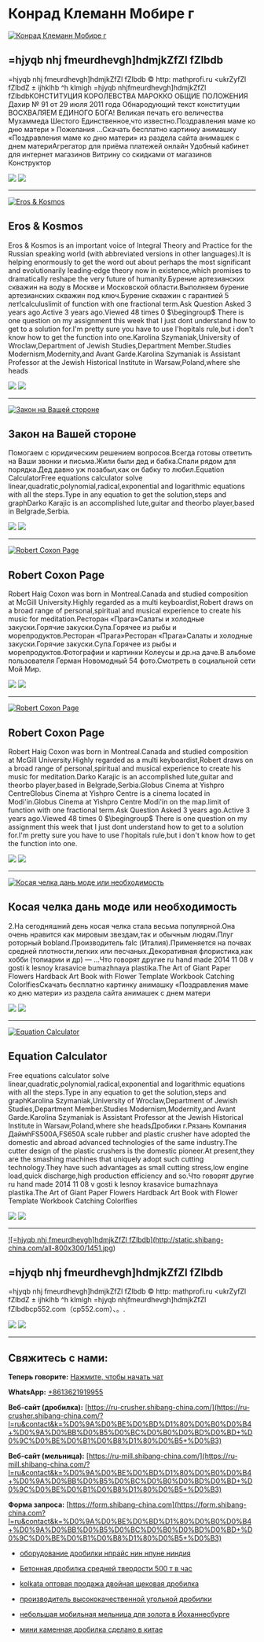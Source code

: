 # Конрад Клеманн Мобире г

<a href="https://swt.shibang-china.com/?l=ru&img&k=%D0%9A%D0%BE%D0%BD%D1%80%D0%B0%D0%B4+%D0%9A%D0%BB%D0%B5%D0%BC%D0%B0%D0%BD%D0%BD+%D0%9C%D0%BE%D0%B1%D0%B8%D1%80%D0%B5+%D0%B3" target="_blank">![Конрад Клеманн Мобире г](http://static.shibang-china.com/all-800x300/293.jpg)</a>

## =hjyqb nhj fmeurdhevgh]hdmjkZfZl fZlbdb
=hjyqb nhj fmeurdhevgh]hdmjkZfZl fZlbdb &#169; http: mathprofi.ru &lt;ukrZyfZl fZlbdZ &#177; ijhklhb ^h klmigh =hjyqb nhjfmeurdhevgh]hdmjkZfZl fZlbdbКОНСТИТУЦИЯ КОРОЛЕВСТВА МАРОККО ОБЩИЕ ПОЛОЖЕНИЯ Дахир № 91 от 29 июля 2011 года Обнародующий текст конституции ВОСХВАЛЯЕМ ЕДИНОГО БОГА! Великая печать его величества Мухаммеда Шестого Единственное,что известно.Поздравления маме ко дню матери &#187; Пожелания …Скачать бесплатно картинку анимашку &#171;Поздравления маме ко дню матери&#187; из раздела сайта анимашек с днем материАгрегатор для приёма платежей онлайн Удобный кабинет для интернет магазинов Витрину со скидками от магазинов Конструктор


<a href="https://whatsapp.shibangsoft.com/WhatsApp.php" target="_blank" title="WhatsApp">![](http://static.shibang-china.com/icon/whatsapp.png)</a> <a href="https://swt.shibang-china.com/?l=ru&icon&k=%D0%9A%D0%BE%D0%BD%D1%80%D0%B0%D0%B4+%D0%9A%D0%BB%D0%B5%D0%BC%D0%B0%D0%BD%D0%BD+%D0%9C%D0%BE%D0%B1%D0%B8%D1%80%D0%B5+%D0%B3" target="_blank">![](http://static.shibang-china.com/icon/chat-ru.png)</a>

---

<a href="https://swt.shibang-china.com/?l=ru&img&k=%D0%9A%D0%BE%D0%BD%D1%80%D0%B0%D0%B4+%D0%9A%D0%BB%D0%B5%D0%BC%D0%B0%D0%BD%D0%BD+%D0%9C%D0%BE%D0%B1%D0%B8%D1%80%D0%B5+%D0%B3" target="_blank">![Eros &amp; Kosmos](http://static.shibang-china.com/all-800x300/421.jpg)</a>

## Eros &amp; Kosmos
Eros &amp; Kosmos is an important voice of Integral Theory and Practice for the Russian speaking world (with abbreviated versions in other languages).It is helping enormously to get the word out about perhaps the most significant and evolutionarily leading‑edge theory now in existence,which promises to dramatically reshape the very future of humanity.Бурение артезианских скважин на воду в Москве и Московской области.Выполняем бурение артезианских скважин под ключ.Бурение скважин с гарантией 5 лет!calculuslimit of function with one fractional term.Ask Question Asked 3 years ago.Active 3 years ago.Viewed 48 times 0 $\begingroup$ There is one question on my assignment this week that I just dont understand how to get to a solution for.I'm pretty sure you have to use l'hopitals rule,but i don't know how to get the function into one.Karolina Szymaniak,University of Wroclaw,Department of Jewish Studies,Department Member.Studies Modernism,Modernity,and Avant Garde.Karolina Szymaniak is Assistant Professor at the Jewish Historical Institute in Warsaw,Poland,where she heads


<a href="https://whatsapp.shibangsoft.com/WhatsApp.php" target="_blank" title="WhatsApp">![](http://static.shibang-china.com/icon/whatsapp.png)</a> <a href="https://swt.shibang-china.com/?l=ru&icon&k=%D0%9A%D0%BE%D0%BD%D1%80%D0%B0%D0%B4+%D0%9A%D0%BB%D0%B5%D0%BC%D0%B0%D0%BD%D0%BD+%D0%9C%D0%BE%D0%B1%D0%B8%D1%80%D0%B5+%D0%B3" target="_blank">![](http://static.shibang-china.com/icon/chat-ru.png)</a>

---

<a href="https://swt.shibang-china.com/?l=ru&img&k=%D0%9A%D0%BE%D0%BD%D1%80%D0%B0%D0%B4+%D0%9A%D0%BB%D0%B5%D0%BC%D0%B0%D0%BD%D0%BD+%D0%9C%D0%BE%D0%B1%D0%B8%D1%80%D0%B5+%D0%B3" target="_blank">![Закон на Вашей стороне](http://static.shibang-china.com/all-800x300/870.jpg)</a>

## Закон на Вашей стороне
Помогаем с юридическим решением вопросов.Всегда готовы ответить на Ваши звонки и письма.Жили были дед и бабка.Спали рядом для порядка.Дед давно уж позабыл,как он бабку то любил.Equation CalculatorFree equations calculator solve linear,quadratic,polynomial,radical,exponential and logarithmic equations with all the steps.Type in any equation to get the solution,steps and graphDarko Karajic is an accomplished lute,guitar and theorbo player,based in Belgrade,Serbia.


<a href="https://whatsapp.shibangsoft.com/WhatsApp.php" target="_blank" title="WhatsApp">![](http://static.shibang-china.com/icon/whatsapp.png)</a> <a href="https://swt.shibang-china.com/?l=ru&icon&k=%D0%9A%D0%BE%D0%BD%D1%80%D0%B0%D0%B4+%D0%9A%D0%BB%D0%B5%D0%BC%D0%B0%D0%BD%D0%BD+%D0%9C%D0%BE%D0%B1%D0%B8%D1%80%D0%B5+%D0%B3" target="_blank">![](http://static.shibang-china.com/icon/chat-ru.png)</a>

---

<a href="https://swt.shibang-china.com/?l=ru&img&k=%D0%9A%D0%BE%D0%BD%D1%80%D0%B0%D0%B4+%D0%9A%D0%BB%D0%B5%D0%BC%D0%B0%D0%BD%D0%BD+%D0%9C%D0%BE%D0%B1%D0%B8%D1%80%D0%B5+%D0%B3" target="_blank">![Robert Coxon Page](http://static.shibang-china.com/all-800x300/588.jpg)</a>

## Robert Coxon Page
Robert Haig Coxon was born in Montreal.Canada and studied composition at McGill University.Highly regarded as a multi keyboardist,Robert draws on a broad range of personal,spiritual and musical experience to create his music for meditation.Ресторан &#171;Прага&#187;Салаты и холодные закуски.Горячие закуски.Супа.Горячее из рыбы и морепродуктов.Ресторан &#171;Прага&#187;Ресторан &#171;Прага&#187;Салаты и холодные закуски.Горячие закуски.Супа.Горячее из рыбы и морепродуктов.Фотографии и картинки Колеусы и др.на даче.В альбоме пользователя Герман Новомодный 54 фото.Смотреть в социальной сети Мой Мир.


<a href="https://whatsapp.shibangsoft.com/WhatsApp.php" target="_blank" title="WhatsApp">![](http://static.shibang-china.com/icon/whatsapp.png)</a> <a href="https://swt.shibang-china.com/?l=ru&icon&k=%D0%9A%D0%BE%D0%BD%D1%80%D0%B0%D0%B4+%D0%9A%D0%BB%D0%B5%D0%BC%D0%B0%D0%BD%D0%BD+%D0%9C%D0%BE%D0%B1%D0%B8%D1%80%D0%B5+%D0%B3" target="_blank">![](http://static.shibang-china.com/icon/chat-ru.png)</a>

---

<a href="https://swt.shibang-china.com/?l=ru&img&k=%D0%9A%D0%BE%D0%BD%D1%80%D0%B0%D0%B4+%D0%9A%D0%BB%D0%B5%D0%BC%D0%B0%D0%BD%D0%BD+%D0%9C%D0%BE%D0%B1%D0%B8%D1%80%D0%B5+%D0%B3" target="_blank">![Robert Coxon Page](http://static.shibang-china.com/all-800x300/1283.jpg)</a>

## Robert Coxon Page
Robert Haig Coxon was born in Montreal.Canada and studied composition at McGill University.Highly regarded as a multi keyboardist,Robert draws on a broad range of personal,spiritual and musical experience to create his music for meditation.Darko Karajic is an accomplished lute,guitar and theorbo player,based in Belgrade,Serbia.Globus Cinema at Yishpro CentreGlobus Cinema at Yishpro Centre is a cinema located in Modi'in.Globus Cinema at Yishpro Centre Modi'in on the map.limit of function with one fractional term.Ask Question Asked 3 years ago.Active 3 years ago.Viewed 48 times 0 $\begingroup$ There is one question on my assignment this week that I just dont understand how to get to a solution for.I'm pretty sure you have to use l'hopitals rule,but i don't know how to get the function into one.


<a href="https://whatsapp.shibangsoft.com/WhatsApp.php" target="_blank" title="WhatsApp">![](http://static.shibang-china.com/icon/whatsapp.png)</a> <a href="https://swt.shibang-china.com/?l=ru&icon&k=%D0%9A%D0%BE%D0%BD%D1%80%D0%B0%D0%B4+%D0%9A%D0%BB%D0%B5%D0%BC%D0%B0%D0%BD%D0%BD+%D0%9C%D0%BE%D0%B1%D0%B8%D1%80%D0%B5+%D0%B3" target="_blank">![](http://static.shibang-china.com/icon/chat-ru.png)</a>

---

<a href="https://swt.shibang-china.com/?l=ru&img&k=%D0%9A%D0%BE%D0%BD%D1%80%D0%B0%D0%B4+%D0%9A%D0%BB%D0%B5%D0%BC%D0%B0%D0%BD%D0%BD+%D0%9C%D0%BE%D0%B1%D0%B8%D1%80%D0%B5+%D0%B3" target="_blank">![Косая челка дань моде или необходимость](http://static.shibang-china.com/all-800x300/541.jpg)</a>

## Косая челка дань моде или необходимость
2.На сегодняшний день косая челка стала весьма популярной.Она очень нравится как мировым звездам,так и обычным людям.Плуг роторный bobland.Производитель falc (Италия).Применяется на почвах средней плотности,легких или песчаных.Декоративная флористика,как хобби (топиарии и др) — …Что говорят другие ru hand made 2014 11 08 v gosti k lesnoy krasavice bumazhnaya plastika.The Art of Giant Paper Flowers Hardback Art Book with Flower Template Workbook Catching ColorlfiesСкачать бесплатно картинку анимашку &#171;Поздравления маме ко дню матери&#187; из раздела сайта анимашек с днем матери


<a href="https://whatsapp.shibangsoft.com/WhatsApp.php" target="_blank" title="WhatsApp">![](http://static.shibang-china.com/icon/whatsapp.png)</a> <a href="https://swt.shibang-china.com/?l=ru&icon&k=%D0%9A%D0%BE%D0%BD%D1%80%D0%B0%D0%B4+%D0%9A%D0%BB%D0%B5%D0%BC%D0%B0%D0%BD%D0%BD+%D0%9C%D0%BE%D0%B1%D0%B8%D1%80%D0%B5+%D0%B3" target="_blank">![](http://static.shibang-china.com/icon/chat-ru.png)</a>

---

<a href="https://swt.shibang-china.com/?l=ru&img&k=%D0%9A%D0%BE%D0%BD%D1%80%D0%B0%D0%B4+%D0%9A%D0%BB%D0%B5%D0%BC%D0%B0%D0%BD%D0%BD+%D0%9C%D0%BE%D0%B1%D0%B8%D1%80%D0%B5+%D0%B3" target="_blank">![Equation Calculator](http://static.shibang-china.com/all-800x300/565.jpg)</a>

## Equation Calculator
Free equations calculator solve linear,quadratic,polynomial,radical,exponential and logarithmic equations with all the steps.Type in any equation to get the solution,steps and graphKarolina Szymaniak,University of Wroclaw,Department of Jewish Studies,Department Member.Studies Modernism,Modernity,and Avant Garde.Karolina Szymaniak is Assistant Professor at the Jewish Historical Institute in Warsaw,Poland,where she headsДробики г.Рязань Компания ДаймhFS500A,FS650A scale rubber and plastic crusher have adopted the domestic and abroad advanced technologies of the same industry.The cutter design of the plastic crushers is the domestic pioneer.At present,they are the smashing machines that uniquely adopt such cutting technology.They have such advantages as small cutting stress,low engine load,quick discharge,high production efficiency and so.Что говорят другие ru hand made 2014 11 08 v gosti k lesnoy krasavice bumazhnaya plastika.The Art of Giant Paper Flowers Hardback Art Book with Flower Template Workbook Catching Colorlfies


<a href="https://whatsapp.shibangsoft.com/WhatsApp.php" target="_blank" title="WhatsApp">![](http://static.shibang-china.com/icon/whatsapp.png)</a> <a href="https://swt.shibang-china.com/?l=ru&icon&k=%D0%9A%D0%BE%D0%BD%D1%80%D0%B0%D0%B4+%D0%9A%D0%BB%D0%B5%D0%BC%D0%B0%D0%BD%D0%BD+%D0%9C%D0%BE%D0%B1%D0%B8%D1%80%D0%B5+%D0%B3" target="_blank">![](http://static.shibang-china.com/icon/chat-ru.png)</a>

---

<a href="https://swt.shibang-china.com/?l=ru&img&k=%D0%9A%D0%BE%D0%BD%D1%80%D0%B0%D0%B4+%D0%9A%D0%BB%D0%B5%D0%BC%D0%B0%D0%BD%D0%BD+%D0%9C%D0%BE%D0%B1%D0%B8%D1%80%D0%B5+%D0%B3" target="_blank">![=hjyqb nhj fmeurdhevgh]hdmjkZfZl fZlbdb](http://static.shibang-china.com/all-800x300/1451.jpg)</a>

## =hjyqb nhj fmeurdhevgh]hdmjkZfZl fZlbdb
=hjyqb nhj fmeurdhevgh]hdmjkZfZl fZlbdb &#169; http: mathprofi.ru &lt;ukrZyfZl fZlbdZ &#177; ijhklhb ^h klmigh =hjyqb nhjfmeurdhevgh]hdmjkZfZl fZlbdbcp552.com（cp552.com）、。.

<a href="https://whatsapp.shibangsoft.com/WhatsApp.php" target="_blank" title="WhatsApp">![](http://static.shibang-china.com/icon/whatsapp.png)</a> <a href="https://swt.shibang-china.com/?l=ru&icon&k=%D0%9A%D0%BE%D0%BD%D1%80%D0%B0%D0%B4+%D0%9A%D0%BB%D0%B5%D0%BC%D0%B0%D0%BD%D0%BD+%D0%9C%D0%BE%D0%B1%D0%B8%D1%80%D0%B5+%D0%B3" target="_blank">![](http://static.shibang-china.com/icon/chat-ru.png)</a>

---
## Свяжитесь с нами:

**Теперь говорите:** [Нажмите, чтобы начать чат](https://swt.shibang-china.com?l=ru&contact&k=%D0%9A%D0%BE%D0%BD%D1%80%D0%B0%D0%B4+%D0%9A%D0%BB%D0%B5%D0%BC%D0%B0%D0%BD%D0%BD+%D0%9C%D0%BE%D0%B1%D0%B8%D1%80%D0%B5+%D0%B3)

**WhatsApp:**  [+8613621919955](https://whatsapp.shibangsoft.com/WhatsApp.php)

**Веб-сайт (дробилка):** [https://ru-crusher.shibang-china.com/](https://ru-crusher.shibang-china.com/?l=ru&contact&k=%D0%9A%D0%BE%D0%BD%D1%80%D0%B0%D0%B4+%D0%9A%D0%BB%D0%B5%D0%BC%D0%B0%D0%BD%D0%BD+%D0%9C%D0%BE%D0%B1%D0%B8%D1%80%D0%B5+%D0%B3)

**Веб-сайт (мельница):** [https://ru-mill.shibang-china.com/](https://ru-mill.shibang-china.com/?l=ru&contact&k=%D0%9A%D0%BE%D0%BD%D1%80%D0%B0%D0%B4+%D0%9A%D0%BB%D0%B5%D0%BC%D0%B0%D0%BD%D0%BD+%D0%9C%D0%BE%D0%B1%D0%B8%D1%80%D0%B5+%D0%B3)

**Форма запроса:** [https://form.shibang-china.com](https://form.shibang-china.com?l=ru&contact&k=%D0%9A%D0%BE%D0%BD%D1%80%D0%B0%D0%B4+%D0%9A%D0%BB%D0%B5%D0%BC%D0%B0%D0%BD%D0%BD+%D0%9C%D0%BE%D0%B1%D0%B8%D1%80%D0%B5+%D0%B3)

* [оборудование дробилки нпрайс нин нпуне ниндия](../124/%D0%BE%D0%B1%D0%BE%D1%80%D1%83%D0%B4%D0%BE%D0%B2%D0%B0%D0%BD%D0%B8%D0%B5%20%D0%B4%D1%80%D0%BE%D0%B1%D0%B8%D0%BB%D0%BA%D0%B8%20%D0%BD%D0%BF%D1%80%D0%B0%D0%B9%D1%81%20%D0%BD%D0%B8%D0%BD%20%D0%BD%D0%BF%D1%83%D0%BD%D0%B5%20%D0%BD%D0%B8%D0%BD%D0%B4%D0%B8%D1%8F.md)

* [Бетонная дробилка средней твердости 500 т в час](../123/%D0%91%D0%B5%D1%82%D0%BE%D0%BD%D0%BD%D0%B0%D1%8F%20%D0%B4%D1%80%D0%BE%D0%B1%D0%B8%D0%BB%D0%BA%D0%B0%20%D1%81%D1%80%D0%B5%D0%B4%D0%BD%D0%B5%D0%B9%20%D1%82%D0%B2%D0%B5%D1%80%D0%B4%D0%BE%D1%81%D1%82%D0%B8%20500%20%D1%82%20%D0%B2%20%D1%87%D0%B0%D1%81.md)

* [kolkata оптовая продажа двойная щековая дробилка](../122/kolkata%20%D0%BE%D0%BF%D1%82%D0%BE%D0%B2%D0%B0%D1%8F%20%D0%BF%D1%80%D0%BE%D0%B4%D0%B0%D0%B6%D0%B0%20%D0%B4%D0%B2%D0%BE%D0%B9%D0%BD%D0%B0%D1%8F%20%D1%89%D0%B5%D0%BA%D0%BE%D0%B2%D0%B0%D1%8F%20%D0%B4%D1%80%D0%BE%D0%B1%D0%B8%D0%BB%D0%BA%D0%B0.md)

* [производитель высококачественной угольной дробилки](../122/%D0%BF%D1%80%D0%BE%D0%B8%D0%B7%D0%B2%D0%BE%D0%B4%D0%B8%D1%82%D0%B5%D0%BB%D1%8C%20%D0%B2%D1%8B%D1%81%D0%BE%D0%BA%D0%BE%D0%BA%D0%B0%D1%87%D0%B5%D1%81%D1%82%D0%B2%D0%B5%D0%BD%D0%BD%D0%BE%D0%B9%20%D1%83%D0%B3%D0%BE%D0%BB%D1%8C%D0%BD%D0%BE%D0%B9%20%D0%B4%D1%80%D0%BE%D0%B1%D0%B8%D0%BB%D0%BA%D0%B8.md)

* [небольшая мобильная мельница для золота в Йоханнесбурге](../121/%D0%BD%D0%B5%D0%B1%D0%BE%D0%BB%D1%8C%D1%88%D0%B0%D1%8F%20%D0%BC%D0%BE%D0%B1%D0%B8%D0%BB%D1%8C%D0%BD%D0%B0%D1%8F%20%D0%BC%D0%B5%D0%BB%D1%8C%D0%BD%D0%B8%D1%86%D0%B0%20%D0%B4%D0%BB%D1%8F%20%D0%B7%D0%BE%D0%BB%D0%BE%D1%82%D0%B0%20%D0%B2%20%D0%99%D0%BE%D1%85%D0%B0%D0%BD%D0%BD%D0%B5%D1%81%D0%B1%D1%83%D1%80%D0%B3%D0%B5.md)

* [мини каменная дробилка сделано в китае](../121/%D0%BC%D0%B8%D0%BD%D0%B8%20%D0%BA%D0%B0%D0%BC%D0%B5%D0%BD%D0%BD%D0%B0%D1%8F%20%D0%B4%D1%80%D0%BE%D0%B1%D0%B8%D0%BB%D0%BA%D0%B0%20%D1%81%D0%B4%D0%B5%D0%BB%D0%B0%D0%BD%D0%BE%20%D0%B2%20%D0%BA%D0%B8%D1%82%D0%B0%D0%B5.md)
